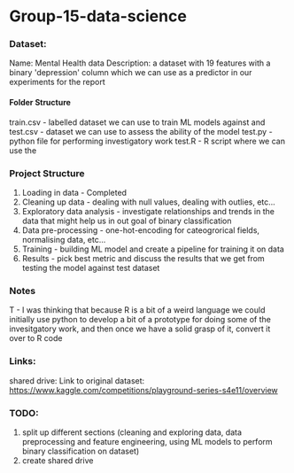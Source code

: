 # Group-15-data-science


### Dataset:
Name: Mental Health data
Description: a dataset with 19 features with a binary 'depression' column which we can use as a predictor in our experiments for the report

#### Folder Structure
train.csv - labelled dataset we can use to train ML models against and 
test.csv - dataset we can use to assess the ability of the model
test.py - python file for performing investigatory work
test.R - R script where we can use the 

### Project Structure
1. Loading in data - Completed
2. Cleaning up data - dealing with null values, dealing with outlies, etc...
3. Exploratory data analysis - investigate relationships and trends in the data that might help us in out goal of binary classification 
4. Data pre-processing - one-hot-encoding for cateogrorical fields, normalising data, etc...
5. Training - building ML model and create a pipeline for training it on data
6. Results - pick best metric and discuss the results that we get from testing the model against test dataset

### Notes
T - I was thinking that because R is a bit of a weird language we could initially use python to develop a bit of a prototype for doing some of the invesitgatory work, and then once we have a solid grasp of it, convert it over to R code 


### Links:
shared drive: 
Link to original dataset: https://www.kaggle.com/competitions/playground-series-s4e11/overview

### TODO:
1. split up different sections (cleaning and exploring data, data preprocessing and feature engineering, using ML models to perform binary classification on dataset)
2. create shared drive


